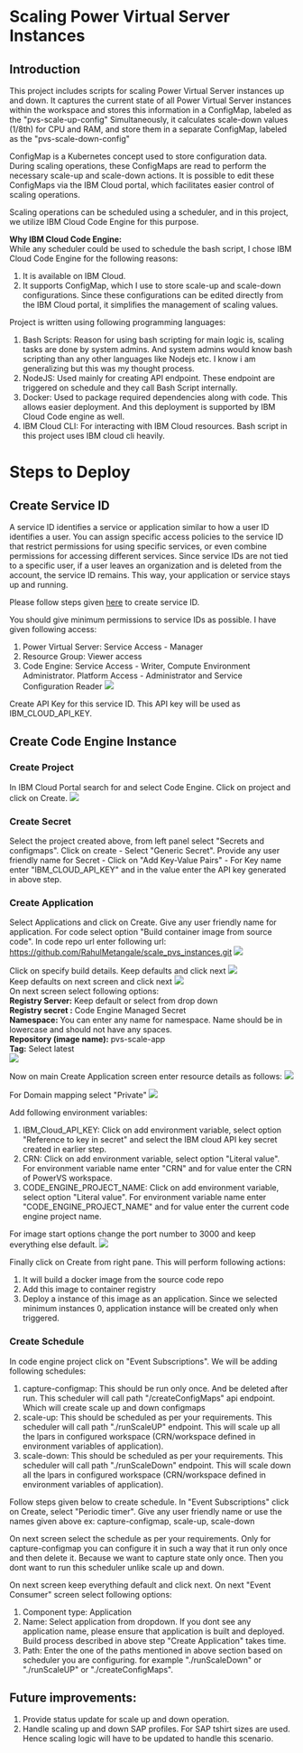 # Scaling Power Virtual Server Instances

## Introduction
This project includes scripts for scaling Power Virtual Server instances up and down. It captures the current state of all Power Virtual Server instances within the workspace and stores this information in a ConfigMap, labeled as the "pvs-scale-up-config" Simultaneously, it calculates scale-down values (1/8th) for CPU and RAM, and store them in a separate ConfigMap, labeled as the "pvs-scale-down-config"

ConfigMap is a Kubernetes concept used to store configuration data. During scaling operations, these ConfigMaps are read to perform the necessary scale-up and scale-down actions. It is possible to edit these ConfigMaps via the IBM Cloud portal, which facilitates easier control of scaling operations. 

Scaling operations can be scheduled using a scheduler, and in this project, we utilize IBM Cloud Code Engine for this purpose.

**Why IBM Cloud Code Engine:**    
While any scheduler could be used to schedule the bash script, I chose IBM Cloud Code Engine for the following reasons:
1. It is available on IBM Cloud.
2. It supports ConfigMap, which I use to store scale-up and scale-down configurations. Since these configurations can be edited directly from the IBM Cloud portal, it simplifies the management of scaling values.
   
Project is written using following programming languages:
1. Bash Scripts: Reason for using bash scripting for main logic is, scaling tasks are done by system admins. And system admins would know bash scripting than any other languages like Nodejs etc. I know i am generalizing but this was my thought process. 
2. NodeJS: Used mainly for creating API endpoint. These endpoint are triggered on schedule and they call Bash Script internally.
3. Docker: Used to package required dependencies along with code. This allows easier deployment. And this deployment is supported by IBM Cloud Code engine as well. 
4. IBM Cloud CLI: For interacting with IBM Cloud resources. Bash script in this project uses IBM cloud cli heavily. 

# Steps to Deploy
## Create Service ID
A service ID identifies a service or application similar to how a user ID identifies a user. You can assign specific access policies to the service ID that restrict permissions for using specific services, or even combine permissions for accessing different services. Since service IDs are not tied to a specific user, if a user leaves an organization and is deleted from the account, the service ID remains. This way, your application or service stays up and running.

Please follow steps given [here](https://cloud.ibm.com/docs/account?topic=account-serviceids&interface=ui#create_serviceid) to create service ID.

You should give minimum permissions to service IDs as possible. I have given following access:
1. Power Virtual Server: Service Access - Manager
2. Resource Group: Viewer access
3. Code Engine: Service Access - Writer, Compute Environment Administrator. Platform Access - Administrator and Service Configuration Reader
![](./images/Create_ServiceID.png)

Create API Key for this service ID. This API key will be used as IBM_CLOUD_API_KEY.

## Create Code Engine Instance
### Create Project
In IBM Cloud Portal search for and select Code Engine. Click on project and click on Create. 
![](./images/Create_Project.png)

### Create Secret
Select the project created above, from left panel select "Secrets and configmaps". Click on create - Select "Generic Secret". Provide any user friendly name for Secret - Click on "Add Key-Value Pairs" - For Key name enter "IBM_CLOUD_API_KEY" and in the value enter the API key generated in above step.

### Create Application
Select Applications and click on Create. Give any user friendly name for application. For code select option "Build container image from source code". In code repo url enter following url:
https://github.com/RahulMetangale/scale_pvs_instances.git
![](./images/Create_App_1.png)

Click on specify build details. Keep defaults and click next ![](./images/Specify_Build_Details.png)  
Keep defaults on next screen and click next ![](./images/Specify_Build_Details_2.png)  
On next screen select following options:  
**Registry Server:** Keep default or select from drop down  
**Registry secret :** Code Engine Managed Secret  
**Namespace:** You can enter any name for namespace. Name should be in lowercase and should not have any spaces.   
**Repository (image name):** pvs-scale-app  
**Tag:** Select latest  
![](./images/Specify_Build_Details_3.png)

Now on main Create Application screen enter resource details as follows:
![](./images/Create_App_2.png)

For Domain mapping select "Private"
![](./images/Create_App_3.png)

Add following environment variables:
1. IBM_Cloud_API_KEY:
   Click on add environment variable, select option "Reference to key in secret" and select the IBM cloud API key secret created in earlier step.
2. CRN:
   Click on add environment variable, select option "Literal value". For environment variable name enter "CRN" and for value enter the CRN of PowerVS workspace.
3. CODE_ENGINE_PROJECT_NAME:
   Click on add environment variable, select option "Literal value". For environment variable name enter "CODE_ENGINE_PROJECT_NAME" and for value enter the current code engine project name.

For image start options change the port number to 3000 and keep everything else default.
![](./images/Create_App_4.png)

Finally click on Create from right pane. This will perform following actions:
1. It will build a docker image from the source code repo
2. Add this image to container registry
3. Deploy a instance of this image as an application. Since we selected minimum instances 0, application instance will be created only when triggered.

### Create Schedule
In code engine project click on "Event Subscriptions". We will be adding following schedules:
1. capture-configmap: This should be run only once. And be deleted after run. This scheduler will call path "/createConfigMaps" api endpoint. Which will create scale up and down configmaps
2. scale-up: This should be scheduled as per your requirements. This scheduler will call path "./runScaleUP" endpoint. This will scale up all the lpars in configured workspace (CRN/workspace defined in environment variables of application). 
3. scale-down: This should be scheduled as per your requirements. This scheduler will call path "./runScaleDown" endpoint. This will scale down all the lpars in configured workspace (CRN/workspace defined in environment variables of application). 

Follow steps given below to create schedule. In "Event Subscriptions" click on Create, select "Periodic timer". Give any user friendly name or use the names given above ex: capture-configmap, scale-up, scale-down

On next screen select the schedule as per your requirements. Only for capture-configmap you can configure it in such a way that it run only once and then delete it. Because we want to capture state only once. Then you dont want to run this scheduler unlike scale up and down. 

On next screen keep everything default and click next.
On next "Event Consumer" screen select following options:
1. Component type: Application
2. Name: Select application from dropdown. If you dont see any application name, please ensure that application is built and deployed. Build process described in above step "Create Application" takes time.
3. Path: Enter the one of the paths mentioned in above section based on scheduler you are configuring. for example "./runScaleDown" or "./runScaleUP" or "./createConfigMaps". 


## Future improvements:
1. Provide status update for scale up and down operation.
2. Handle scaling up and down SAP profiles. For SAP tshirt sizes are used. Hence scaling logic will have to be updated to handle this scenario. 
